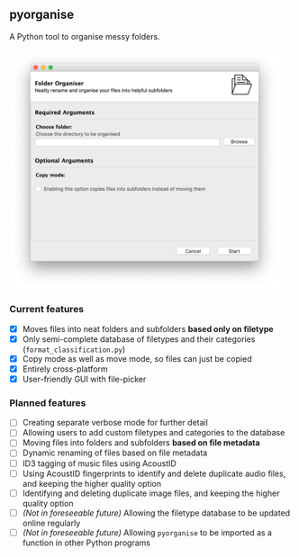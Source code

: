 ## pyorganise
A Python tool to organise messy folders.

<img src="https://github.com/yasath/pyorganise/raw/master/images/GUI_Screenshot.png" alt="Screenshot of program's UI on macOS" width="480"/>

### Current features
- [x] Moves files into neat folders and subfolders **based only on filetype**
- [x] Only semi-complete database of filetypes and their categories (`format_classification.py`)
- [x] Copy mode as well as move mode, so files can just be copied
- [x] Entirely cross-platform
- [x] User-friendly GUI with file-picker

### Planned features
- [ ] Creating separate verbose mode for further detail
- [ ] Allowing users to add custom filetypes and categories to the database
- [ ] Moving files into folders and subfolders **based on file metadata**
- [ ] Dynamic renaming of files based on file metadata
- [ ] ID3 tagging of music files using AcoustID
- [ ] Using AcoustID fingerprints to identify and delete duplicate audio files, and keeping the higher quality option
- [ ] Identifying and deleting duplicate image files, and keeping the higher quality option
- [ ] *(Not in foreseeable future)* Allowing the filetype database to be updated online regularly
- [ ] *(Not in foreseeable future)* Allowing `pyorganise` to be imported as a function in other Python programs
